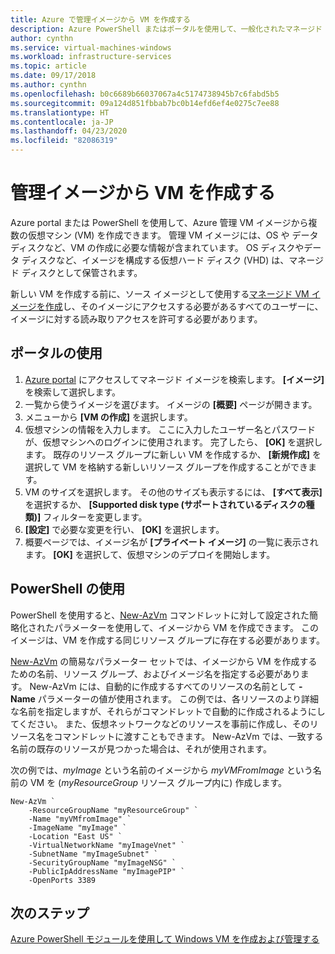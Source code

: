 ```yaml
---
title: Azure で管理イメージから VM を作成する
description: Azure PowerShell またはポータルを使用して、一般化されたマネージド イメージから Windows 仮想マシンを作成します。
author: cynthn
ms.service: virtual-machines-windows
ms.workload: infrastructure-services
ms.topic: article
ms.date: 09/17/2018
ms.author: cynthn
ms.openlocfilehash: b0c6689b66037067a4c5174738945b7c6fabd5b5
ms.sourcegitcommit: 09a124d851fbbab7bc0b14efd6ef4e0275c7ee88
ms.translationtype: HT
ms.contentlocale: ja-JP
ms.lasthandoff: 04/23/2020
ms.locfileid: "82086319"
---
```

# <a name="create-a-vm-from-a-managed-image"></a>管理イメージから VM を作成する

Azure portal または PowerShell を使用して、Azure 管理 VM イメージから複数の仮想マシン (VM) を作成できます。 管理 VM イメージには、OS や データ ディスクなど、VM の作成に必要な情報が含まれています。 OS ディスクやデータ ディスクなど、イメージを構成する仮想ハード ディスク (VHD) は、マネージド ディスクとして保管されます。 

新しい VM を作成する前に、ソース イメージとして使用する[マネージド VM イメージを作成](capture-image-resource.md)し、そのイメージにアクセスする必要があるすべてのユーザーに、イメージに対する読み取りアクセスを許可する必要があります。 


## <a name="use-the-portal"></a>ポータルの使用

1. [Azure portal](https://portal.azure.com) にアクセスしてマネージド イメージを検索します。 **[イメージ]** を検索して選択します。
3. 一覧から使うイメージを選びます。 イメージの **[概要]** ページが開きます。
4. メニューから **[VM の作成]** を選択します。
5. 仮想マシンの情報を入力します。 ここに入力したユーザー名とパスワードが、仮想マシンへのログインに使用されます。 完了したら、 **[OK]** を選択します。 既存のリソース グループに新しい VM を作成するか、 **[新規作成]** を選択して VM を格納する新しいリソース グループを作成することができます。
6. VM のサイズを選択します。 その他のサイズも表示するには、 **[すべて表示]** を選択するか、 **[Supported disk type (サポートされているディスクの種類)]** フィルターを変更します。 
7. **[設定]** で必要な変更を行い、 **[OK]** を選択します。 
8. 概要ページでは、イメージ名が **[プライベート イメージ]** の一覧に表示されます。 **[OK]** を選択して、仮想マシンのデプロイを開始します。


## <a name="use-powershell"></a>PowerShell の使用

PowerShell を使用すると、[New-AzVm](https://docs.microsoft.com/powershell/module/az.compute/new-azvm) コマンドレットに対して設定された簡略化されたパラメーターを使用して、イメージから VM を作成できます。 このイメージは、VM を作成する同じリソース グループに存在する必要があります。

 

[New-AzVm](https://docs.microsoft.com/powershell/module/az.compute/new-azvm) の簡易なパラメーター セットでは、イメージから VM を作成するための名前、リソース グループ、およびイメージ名を指定する必要があります。 New-AzVm には、自動的に作成するすべてのリソースの名前として **-Name** パラメーターの値が使用されます。 この例では、各リソースのより詳細な名前を指定しますが、それらがコマンドレットで自動的に作成されるようにしてください。 また、仮想ネットワークなどのリソースを事前に作成し、そのリソース名をコマンドレットに渡すこともできます。 New-AzVm では、一致する名前の既存のリソースが見つかった場合は、それが使用されます。

次の例では、*myImage* という名前のイメージから *myVMFromImage* という名前の VM を (*myResourceGroup* リソース グループ内に) 作成します。 


```azurepowershell-interactive
New-AzVm `
    -ResourceGroupName "myResourceGroup" `
    -Name "myVMfromImage" `
    -ImageName "myImage" `
    -Location "East US" `
    -VirtualNetworkName "myImageVnet" `
    -SubnetName "myImageSubnet" `
    -SecurityGroupName "myImageNSG" `
    -PublicIpAddressName "myImagePIP" `
    -OpenPorts 3389
```



## <a name="next-steps"></a>次のステップ
[Azure PowerShell モジュールを使用して Windows VM を作成および管理する](tutorial-manage-vm.md?toc=%2fazure%2fvirtual-machines%2fwindows%2ftoc.json)

